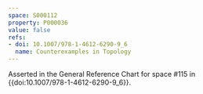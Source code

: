 ```yaml
---
space: S000112
property: P000036
value: false
refs:
- doi: 10.1007/978-1-4612-6290-9_6
  name: Counterexamples in Topology
---
```


Asserted in the General Reference Chart for space #115 in
{{doi:10.1007/978-1-4612-6290-9_6}}.
